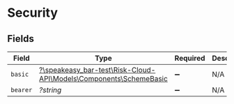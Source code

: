 # Security


## Fields

| Field                                                                                                   | Type                                                                                                    | Required                                                                                                | Description                                                                                             | Example                                                                                                 |
| ------------------------------------------------------------------------------------------------------- | ------------------------------------------------------------------------------------------------------- | ------------------------------------------------------------------------------------------------------- | ------------------------------------------------------------------------------------------------------- | ------------------------------------------------------------------------------------------------------- |
| `basic`                                                                                                 | [?\speakeasy_bar-test\Risk-Cloud-API\Models\Components\SchemeBasic](../../models/shared/SchemeBasic.md) | :heavy_minus_sign:                                                                                      | N/A                                                                                                     |                                                                                                         |
| `bearer`                                                                                                | *?string*                                                                                               | :heavy_minus_sign:                                                                                      | N/A                                                                                                     |                                                                                                         |